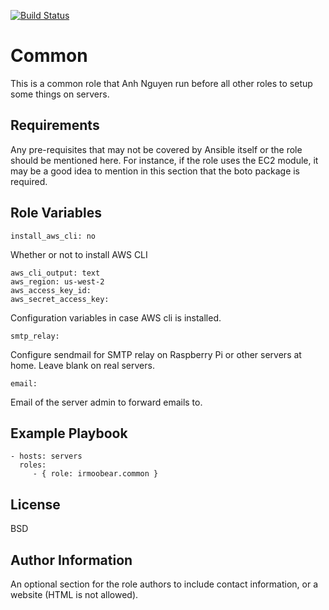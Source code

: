 [![Build Status](https://travis-ci.org/IRMooBear/ansible.common.svg?branch=master)](https://travis-ci.org/IRMooBear/ansible.common)

Common
=========

This is a common role that Anh Nguyen run before all other roles to setup some things on servers.

Requirements
------------

Any pre-requisites that may not be covered by Ansible itself or the role should be mentioned here. For instance, if the role uses the EC2 module, it may be a good idea to mention in this section that the boto package is required.

Role Variables
--------------

    install_aws_cli: no

Whether or not to install AWS CLI

    aws_cli_output: text
    aws_region: us-west-2
    aws_access_key_id:
    aws_secret_access_key:
    
Configuration variables in case AWS cli is installed.    

    smtp_relay:

Configure sendmail for SMTP relay on Raspberry Pi or other servers at home.  Leave blank on real servers.

    email:
    
Email of the server admin to forward emails to.    

Example Playbook
----------------
    - hosts: servers
      roles:
         - { role: irmoobear.common }

License
-------
BSD

Author Information
------------------
An optional section for the role authors to include contact information, or a website (HTML is not allowed).